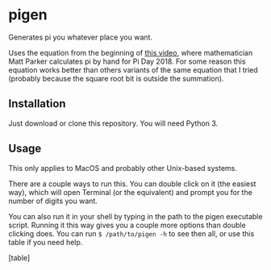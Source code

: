 # pigen
Generates pi you whatever place you want.

Uses the equation from the beginning of [this video](https://youtu.be/LhlqCJjbEa0), where mathematician Matt Parker calculates pi by hand for Pi Day 2018. For some reason this equation works better than others variants of the same equation that I tried (probably because the square root bit is outside the summation).

## Installation
Just download or clone this repository. You will need Python 3.

## Usage
This only applies to MacOS and probably other Unix-based systems.

There are a couple ways to run this. You can double click on it (the easiest way), which will open Terminal (or the equivalent) and prompt you for the number of digits you want. 

You can also run it in your shell by typing in the path to the pigen executable script. Running it this way gives you a couple more options than double clicking does. You can run `$ /path/to/pigen -h` to see then all, or use this table if you need help.

[table]
